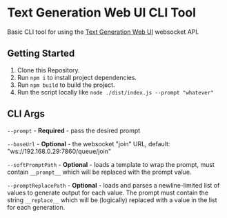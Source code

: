 # Text Generation Web UI CLI Tool
Basic CLI tool for using the [Text Generation Web UI](https://github.com/oobabooga/text-generation-webui) websocket API.

## Getting Started

1. Clone this Repository.
2. Run `npm i` to install project dependencies.
3. Run `npm build` to build the project.
4. Run the script locally like `node ./dist/index.js --prompt "whatever"`

## CLI Args

`--prompt` - **Required** - pass the desired prompt

`--baseUrl` - **Optional** - the websocket "join" URL, default: "ws://192.168.0.29:7860/queue/join"

`--softPromptPath` - **Optional** - loads a template to wrap the prompt, must contain `__prompt__` which will be replaced with the prompt value.

`--promptReplacePath` - **Optional** - loads and parses a newline-limited list of values to generate output for each value. The prompt must contain the string `__replace__` which will be (logically) replaced with a value in the list for each generation.